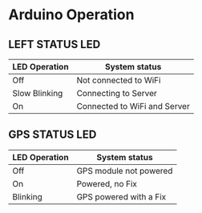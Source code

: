 # Arduino Operation
## LEFT STATUS LED
| LED Operation | System status                |
|---------------|------------------------------|
| Off           | Not connected to WiFi        |
| Slow Blinking | Connecting to Server         |
| On            | Connected to WiFi and Server |

## GPS STATUS LED
| LED Operation | System status                |
|---------------|------------------------------|
| Off           | GPS module not powered       |
| On            | Powered, no Fix              |
| Blinking      | GPS powered with a Fix       |

